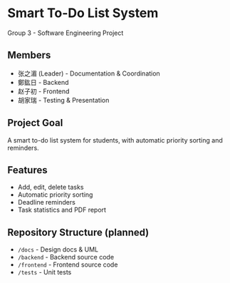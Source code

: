 # Smart To-Do List System  
Group 3 - Software Engineering Project  

## Members
- 张之湄 (Leader) - Documentation & Coordination
- 鄭鈜日 - Backend
- 赵子初 - Frontend
- 胡家瑞 - Testing & Presentation

## Project Goal
A smart to-do list system for students, with automatic priority sorting and reminders.  

## Features
- Add, edit, delete tasks  
- Automatic priority sorting  
- Deadline reminders  
- Task statistics and PDF report  

## Repository Structure (planned)
- `/docs` - Design docs & UML  
- `/backend` - Backend source code  
- `/frontend` - Frontend source code  
- `/tests` - Unit tests  
